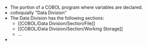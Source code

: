 - The portion of a COBOL program where variables are declared.
- colloquially "Data Division"
- The Data Division has the following sections:
	- [[COBOL/Data Division/Section/File]]
	- [[COBOL/Data Division/Section/Working Storage]]
	- ...
-